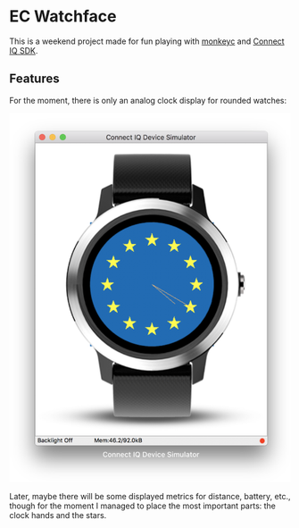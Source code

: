 # EC Watchface

This is a weekend project made for fun playing with [monkeyc](https://developer.garmin.com/connect-iq/monkey-c/) and [Connect IQ SDK](https://developer.garmin.com/connect-iq/sdk/).

## Features

For the moment, there is only an analog clock display for rounded watches:

![Screenshot](./screenshots/example.png)

Later, maybe there will be some displayed metrics for distance, battery, etc., though for the moment I managed to place the most important parts: the clock hands and the stars.
